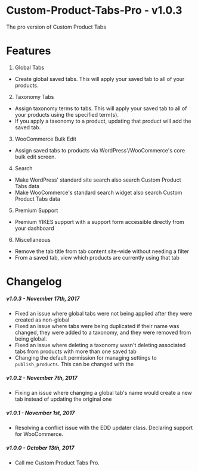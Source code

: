 # Custom-Product-Tabs-Pro - v1.0.3
The pro version of Custom Product Tabs

# Features

1. Global Tabs
- Create global saved tabs. This will apply your saved tab to all of your products.

2. Taxonomy Tabs
- Assign taxonomy terms to tabs. This will apply your saved tab to all of your products using the specified term(s).
- If you apply a taxonomy to a product, updating that product will add the saved tab.

3. WooCommerce Bulk Edit
- Assign saved tabs to products via WordPress'/WooCommerce's core bulk edit screen.

4. Search
- Make WordPress' standard site search also search Custom Product Tabs data
- Make WooCommerce's standard search widget also search Custom Product Tabs data

5. Premium Support
- Premium YIKES support with a support form accessible directly from your dashboard

6. Miscellaneous
- Remove the tab title from tab content site-wide without needing a filter
- From a saved tab, view which products are currently using that tab

# Changelog


##### v1.0.3 - November 17th, 2017
- Fixed an issue where global tabs were not being applied after they were created as non-global
- Fixed an issue where tabs were being duplicated if their name was changed, they were added to a taxonomy, and they were removed from being global.
- Fixed an issue where deleting a taxonomy wasn't deleting associated tabs from products with more than one saved tab
- Changing the default permission for managing settings to `publish_products`. This can be changed with the 

##### v1.0.2 - November 7th, 2017

- Fixing an issue where changing a global tab's name would create a new tab instead of updating the original one

##### v1.0.1 - November 1st, 2017

- Resolving a conflict issue with the EDD updater class.
Declaring support for WooCommerce.

##### v1.0.0 - October 13th, 2017

- Call me Custom Product Tabs Pro.